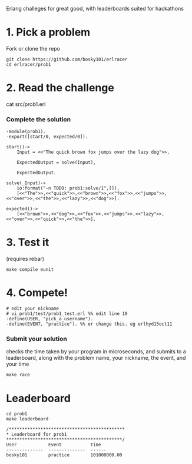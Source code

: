 Erlang challeges for great good, with leaderboards suited for hackathons


# 1. Pick a problem

Fork or clone the repo

    git clone https://github.com/bosky101/erlracer 
    cd erlracer/prob1

# 2. Read the challenge

   cat src/prob1.erl

### Complete the solution

    -module(prob1).
    -export([start/0, expected/0]).
      
    start()->
        Input = <<"The quick brown fox jumps over the lazy dog">>,
        
        ExpectedOutput = solve(Input),
        
        ExpectedOutput.
    
    solve(_Input)->
        io:format("~n TODO: prob1:solve/1",[]),
        [<<"The">>,<<"quick">>,<<"brown">>,<<"fox">>,<<"jumps">>,<<"over">>,<<"the">>,<<"lazy">>,<<"dog">>].
     
    expected()->
        [<<"brown">>,<<"dog">>,<<"fox">>,<<"jumps">>,<<"lazy">>,<<"over">>,<<"quick">>,<<"the">>].
    

# 3. Test it

(requires rebar)

    make compile eunit

# 4. Compete!

   
    # edit your nickname 
    # vi prob1/test/prob1_test.erl %% edit line 10
    -define(USER, "pick_a_username").
    -define(EVENT, "practice"). %% or change this. eg erlhyd15oct11

### Submit your solution

checks the time taken by your program in microseconds, and submits to a leaderboard, along with the problem name, your nickname, the event, and your time

    
    make race
    

# Leaderboard

    cd prob1
    make leaderboard
    
    /********************************************
    * Leaderboard for prob1
    ********************************************/
    User            Event           Time
    --------------  --------------  ------
    bosky101        practice        101000000.00
    

